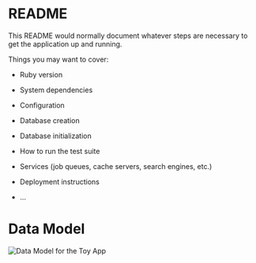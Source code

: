 # README

This README would normally document whatever steps are necessary to get the
application up and running.

Things you may want to cover:

* Ruby version

* System dependencies

* Configuration

* Database creation

* Database initialization

* How to run the test suite

* Services (job queues, cache servers, search engines, etc.)

* Deployment instructions

* ...

# Data Model

![[Data Model for the Toy App][datamodel]][datamodel]


<!-- Links -->

[datamodel]: https://www.plantuml.com/plantuml/proxy?src=https://raw.github.com/jwarner112/ler6tbd-app/master/app/assets/plantuml/datamodel.pu